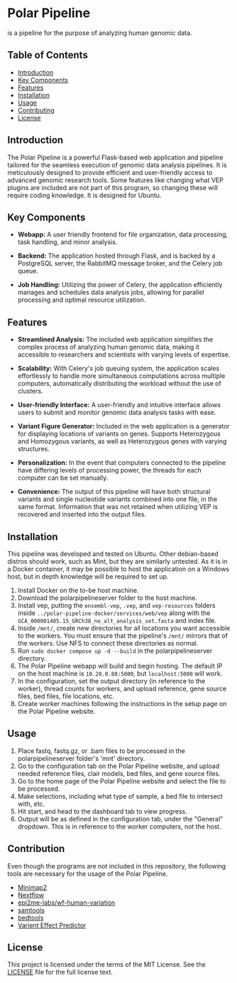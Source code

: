 # Polar Pipeline
is a pipeline for the purpose of analyzing human genomic data.

## Table of Contents

- [Introduction](#introduction)
- [Key Components](#key-components)
- [Features](#features)
- [Installation](#installation)
- [Usage](#usage)
- [Contributing](#contributing)
- [License](#license)

## Introduction

The Polar Pipeline is a powerful Flask-based web application and pipeline tailored for the seamless execution of genomic data analysis pipelines. It is meticulously designed to provide efficient and user-friendly access to advanced genomic research tools. Some features like changing what VEP plugins are included are not part of this program, so changing these will require coding knowledge. It is designed for Ubuntu.

## Key Components

- **Webapp:** A user friendly frontend for file organization, data processing, task handling, and minor analysis.

- **Backend:** The application hosted through Flask, and is backed by a PostgreSQL server, the RabbitMQ message broker, and the Celery job queue.

- **Job Handling:** Utilizing the power of Celery, the application efficiently manages and schedules data analysis jobs, allowing for parallel processing and optimal resource utilization.

## Features

- **Streamlined Analysis:** The included web application simplifies the complex process of analyzing human genomic data, making it accessible to researchers and scientists with varying levels of expertise.

- **Scalability:** With Celery's job queuing system, the application scales effortlessly to handle more simultaneous computations across multiple computers, automatically distributing the workload without the use of clusters.

- **User-friendly Interface:** A user-friendly and intuitive interface allows users to submit and monitor genomic data analysis tasks with ease.

- **Variant Figure Generator:** Included in the web application is a generator for displaying locations of variants on genes. Supports Heterozygous and Homozygous variants, as well as Heterozygous genes with varying structures.

- **Personalization:** In the event that computers connected to the pipeline have differing levels of processing power, the threads for each computer can be set manually.

- **Convenience:** The output of this pipeline will have both structural variants and single nucleotide variants combined into one file, in the same format. Information that was not retained when utilizing VEP is recovered and inserted into the output files.

## Installation
This pipeline was developed and tested on Ubuntu. Other debian-based distros should work, such as Mint, but they are similarly untested. As it is in a Docker container, it may be possible to host the application on a Windows host, but in depth knowledge will be required to set up.
1. Install Docker on the to-be host machine.
2. Download the polarpipelineserver folder to the host machine.
3. Install vep, putting the ```ensembl-vep```, ```.vep```, and ```vep-resources``` folders inside ```../polar-pipeline-docker/services/web/vep``` along with the ```GCA_000001405.15_GRCh38_no_alt_analysis_set.fasta``` and index file.
4. Inside ```/mnt/```, create new directories for all locations you want accessible to the workers. You must ensure that the pipeline's ```/mnt/``` mirrors that of the workers. Use NFS to connect these directories as normal.
5. Run ```sudo docker compose up -d --build``` in the polarpipelineserver directory.
6. The Polar Pipeline webapp will build and begin hosting. The default IP on the host machine is ```10.20.0.88:5000```, but ```localhost:5000``` will work.
7. In the configuration, set the output directory (in reference to the worker), thread counts for workers, and upload reference, gene source files, bed files, file locations, etc.
8. Create worker machines following the instructions in the setup page on the Polar Pipeline website.

## Usage
1. Place fastq, fastq.gz, or .bam files to be processed in the polarpipelineserver folder's 'mnt' directory.
2. Go to the configuration tab on the Polar Pipeline website, and upload needed reference files, clair models, bed files, and gene source files.
3. Go to the home page of the Polar Pipeline website and select the file to be processed.
4. Make selections, including what type of sample, a bed file to intersect with, etc.
5. Hit start, and head to the dashboard tab to view progress.
6. Output will be as defined in the configuration tab, under the "General" dropdown. This is in reference to the worker computers, not the host.

## Contribution
Even though the programs are not included in this repository, the following tools are necessary for the usage of the Polar Pipeline.
- [Minimap2](https://github.com/lh3/minimap2)
- [Nextflow](https://www.nextflow.io/)
- [epi2me-labs/wf-human-variation](https://github.com/epi2me-labs/wf-human-variation)
- [samtools](http://www.htslib.org/)
- [bedtools](https://bedtools.readthedocs.io/en/latest/)
- [Varient Effect Predictor](https://ensembl.org/vep)

## License
This project is licensed under the terms of the MIT License. See the [LICENSE](LICENSE.md) file for the full license text.
